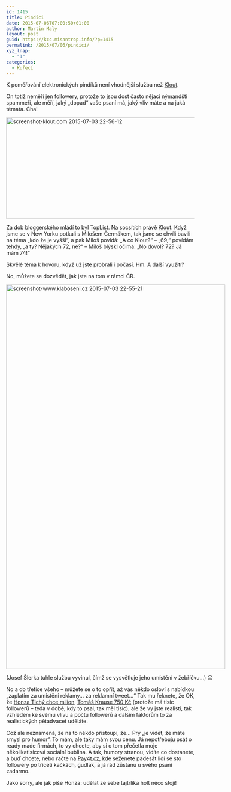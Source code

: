```yaml
---
id: 1415
title: Pindíci
date: 2015-07-06T07:00:50+01:00
author: Martin Maly
layout: post
guid: https://kcc.misantrop.info/?p=1415
permalink: /2015/07/06/pindici/
xyz_lnap:
  - "1"
categories:
  - Kuřecí
---
```

K poměřování elektronických pindíků není vhodnější služba než [Klout](https://klout.com).

On totiž neměří jen followery, protože to jsou dost často nějací nýmandští spammeři, ale měří, jaký &#8222;dopad&#8220; vaše psaní má, jaký vliv máte a na jaká témata. Cha!

[<img loading="lazy" class="aligncenter size-full wp-image-1434" src="https://kcc.misantrop.info/wp-content/uploads/sites/8/2015/07/screenshot-klout.com-2015-07-03-22-56-12.png" alt="screenshot-klout.com 2015-07-03 22-56-12" width="687" height="270" srcset="https://kcc.misantrop.info/wp-content/uploads/sites/8/2015/07/screenshot-klout.com-2015-07-03-22-56-12.png 687w, https://kcc.misantrop.info/wp-content/uploads/sites/8/2015/07/screenshot-klout.com-2015-07-03-22-56-12-300x118.png 300w, https://kcc.misantrop.info/wp-content/uploads/sites/8/2015/07/screenshot-klout.com-2015-07-03-22-56-12-624x245.png 624w" sizes="(max-width: 687px) 100vw, 687px" />](https://kcc.misantrop.info/wp-content/uploads/sites/8/2015/07/screenshot-klout.com-2015-07-03-22-56-12.png)

Za dob bloggerského mládí to byl TopList. Na socsítích právě [Klout](https://klout.com). Když jsme se v New Yorku potkali s Milošem Čermákem, tak jsme se chvíli bavili na téma &#8222;kdo že je vyšší&#8220;, a pak Miloš povídá: &#8222;A co Klout?&#8220; &#8211; &#8222;69,&#8220; povídám tehdy, &#8222;a ty? Nějakých 72, ne?&#8220; &#8211; Miloš blýskl očima: &#8222;No dovol? 72? Já mám 74!&#8220;

Skvělé téma k hovoru, když už jste probrali i počasí. Hm. A další využití?

No, můžete se dozvědět, jak jste na tom v rámci ČR.

<div id="attachment_1435" style="width: 595px" class="wp-caption aligncenter">
  <a href="https://kcc.misantrop.info/wp-content/uploads/sites/8/2015/07/screenshot-www.klaboseni.cz-2015-07-03-22-55-21.png"><img aria-describedby="caption-attachment-1435" loading="lazy" class="wp-image-1435 size-large" src="https://kcc.misantrop.info/wp-content/uploads/sites/8/2015/07/screenshot-www.klaboseni.cz-2015-07-03-22-55-21-585x1024.png" alt="screenshot-www.klaboseni.cz 2015-07-03 22-55-21" width="585" height="1024" srcset="https://kcc.misantrop.info/wp-content/uploads/sites/8/2015/07/screenshot-www.klaboseni.cz-2015-07-03-22-55-21-585x1024.png 585w, https://kcc.misantrop.info/wp-content/uploads/sites/8/2015/07/screenshot-www.klaboseni.cz-2015-07-03-22-55-21-171x300.png 171w, https://kcc.misantrop.info/wp-content/uploads/sites/8/2015/07/screenshot-www.klaboseni.cz-2015-07-03-22-55-21-624x1093.png 624w, https://kcc.misantrop.info/wp-content/uploads/sites/8/2015/07/screenshot-www.klaboseni.cz-2015-07-03-22-55-21.png 960w" sizes="(max-width: 585px) 100vw, 585px" /></a>
  
  <p id="caption-attachment-1435" class="wp-caption-text">
    (Josef Šlerka tuhle službu vyvinul, čímž se vysvětluje jeho umístění v žebříčku&#8230;) 😉
  </p>
</div>

No a do třetice všeho &#8211; můžete se o to opřít, až vás někdo osloví s nabídkou &#8222;zaplatím za umístění reklamy&#8230; za reklamní tweet&#8230;&#8220; Tak mu řeknete, že OK, že [Honza Tichý chce milion](https://www.jantichy.cz/blog/za-reklamni-tweet-chci-milion), [Tomáš Krause 750 Kč](https://tomas.krause.cz/za-reklamni-tweet-chci-750-kc) (protože má tisíc followerů &#8211; teda v době, kdy to psal, tak měl tisíc), ale že vy jste realisti, tak vzhledem ke svému vlivu a počtu followerů a dalším faktorům to za realistických pětadvacet uděláte.

Což ale neznamená, že na to někdo přistoupí, že&#8230; Prý &#8222;je vidět, že máte smysl pro humor&#8220;. To mám, ale taky mám svou cenu. Já nepotřebuju psát o ready made firmách, to vy chcete, aby si o tom přečetla moje několikatisícová sociální bublina. A tak, humory stranou, vidíte co dostanete, a buď chcete, nebo račte na [Pay4t.cz](https://www.pay4t.cz/), kde seženete padesát lidí se sto followery po třiceti kačkách, gudlak, a já rád zůstanu u svého psaní zadarmo.

Jako sorry, ale jak píše Honza: udělat ze sebe tajtrlíka holt něco stojí!